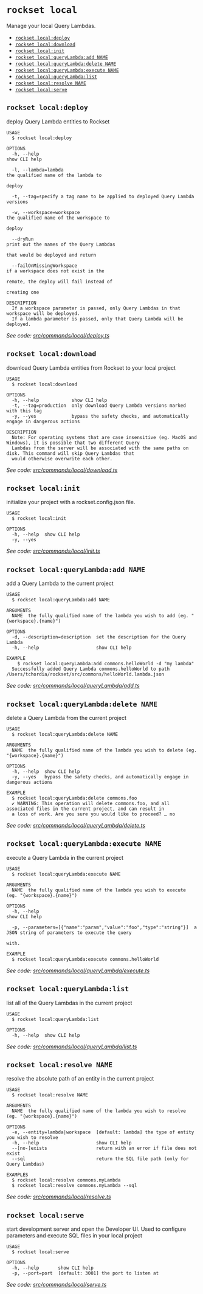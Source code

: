 `rockset local`
===============

Manage your local Query Lambdas.

* [`rockset local:deploy`](#rockset-localdeploy)
* [`rockset local:download`](#rockset-localdownload)
* [`rockset local:init`](#rockset-localinit)
* [`rockset local:queryLambda:add NAME`](#rockset-localquerylambdaadd-name)
* [`rockset local:queryLambda:delete NAME`](#rockset-localquerylambdadelete-name)
* [`rockset local:queryLambda:execute NAME`](#rockset-localquerylambdaexecute-name)
* [`rockset local:queryLambda:list`](#rockset-localquerylambdalist)
* [`rockset local:resolve NAME`](#rockset-localresolve-name)
* [`rockset local:serve`](#rockset-localserve)

## `rockset local:deploy`

deploy Query Lambda entities to Rockset

```
USAGE
  $ rockset local:deploy

OPTIONS
  -h, --help                                                                    show CLI help

  -l, --lambda=lambda                                                           the qualified name of the lambda to
                                                                                deploy

  -t, --tag=specify a tag name to be applied to deployed Query Lambda versions

  -w, --workspace=workspace                                                     the qualified name of the workspace to
                                                                                deploy

  --dryRun                                                                      print out the names of the Query Lambdas
                                                                                that would be deployed and return

  --failOnMissingWorkspace                                                      if a workspace does not exist in the
                                                                                remote, the deploy will fail instead of
                                                                                creating one

DESCRIPTION
  If a workspace parameter is passed, only Query Lambdas in that workspace will be deployed.
  If a lambda parameter is passed, only that Query Lambda will be deployed.
```

_See code: [src/commands/local/deploy.ts](../src/commands/local/deploy.ts)_

## `rockset local:download`

download Query Lambda entities from Rockset to your local project

```
USAGE
  $ rockset local:download

OPTIONS
  -h, --help            show CLI help
  -t, --tag=production  only download Query Lambda versions marked with this tag
  -y, --yes             bypass the safety checks, and automatically engage in dangerous actions

DESCRIPTION
  Note: For operating systems that are case insensitive (eg. MacOS and Windows), it is possible that two different Query 
  Lambdas from the server will be associated with the same paths on disk. This command will skip Query Lambdas that 
  would otherwise overwrite each other.
```

_See code: [src/commands/local/download.ts](../src/commands/local/download.ts)_

## `rockset local:init`

initialize your project with a rockset.config.json file.

```
USAGE
  $ rockset local:init

OPTIONS
  -h, --help  show CLI help
  -y, --yes
```

_See code: [src/commands/local/init.ts](../src/commands/local/init.ts)_

## `rockset local:queryLambda:add NAME`

add a Query Lambda to the current project

```
USAGE
  $ rockset local:queryLambda:add NAME

ARGUMENTS
  NAME  the fully qualified name of the lambda you wish to add (eg. "{workspace}.{name}")

OPTIONS
  -d, --description=description  set the description for the Query Lambda
  -h, --help                     show CLI help

EXAMPLE
    $ rockset local:queryLambda:add commons.helloWorld -d "my lambda"
  Successfully added Query Lambda commons.helloWorld to path /Users/tchordia/rockset/src/commons/helloWorld.lambda.json
```

_See code: [src/commands/local/queryLambda/add.ts](../src/commands/local/queryLambda/add.ts)_

## `rockset local:queryLambda:delete NAME`

delete a Query Lambda from the current project

```
USAGE
  $ rockset local:queryLambda:delete NAME

ARGUMENTS
  NAME  the fully qualified name of the lambda you wish to delete (eg. "{workspace}.{name}")

OPTIONS
  -h, --help  show CLI help
  -y, --yes   bypass the safety checks, and automatically engage in dangerous actions

EXAMPLE
  $ rockset local:queryLambda:delete commons.foo
  ✔ WARNING: This operation will delete commons.foo, and all associated files in the current project, and can result in 
  a loss of work. Are you sure you would like to proceed? … no
```

_See code: [src/commands/local/queryLambda/delete.ts](../src/commands/local/queryLambda/delete.ts)_

## `rockset local:queryLambda:execute NAME`

execute a Query Lambda in the current project

```
USAGE
  $ rockset local:queryLambda:execute NAME

ARGUMENTS
  NAME  the fully qualified name of the lambda you wish to execute (eg. "{workspace}.{name}")

OPTIONS
  -h, --help                                                         show CLI help

  -p, --parameters=[{"name":"param","value":"foo","type":"string"}]  a JSON string of parameters to execute the query
                                                                     with.

EXAMPLE
  $ rockset local:queryLambda:execute commons.helloWorld
```

_See code: [src/commands/local/queryLambda/execute.ts](../src/commands/local/queryLambda/execute.ts)_

## `rockset local:queryLambda:list`

list all of the Query Lambdas in the current project

```
USAGE
  $ rockset local:queryLambda:list

OPTIONS
  -h, --help  show CLI help
```

_See code: [src/commands/local/queryLambda/list.ts](../src/commands/local/queryLambda/list.ts)_

## `rockset local:resolve NAME`

resolve the absolute path of an entity in the current project

```
USAGE
  $ rockset local:resolve NAME

ARGUMENTS
  NAME  the fully qualified name of the lambda you wish to resolve (eg. "{workspace}.{name}")

OPTIONS
  -e, --entity=lambda|workspace  [default: lambda] the type of entity you wish to resolve
  -h, --help                     show CLI help
  --[no-]exists                  return with an error if file does not exist
  --sql                          return the SQL file path (only for Query Lambdas)

EXAMPLES
  $ rockset local:resolve commons.myLambda
  $ rockset local:resolve commons.myLambda --sql
```

_See code: [src/commands/local/resolve.ts](../src/commands/local/resolve.ts)_

## `rockset local:serve`

start development server and open the Developer UI. Used to configure parameters and execute SQL files in your local project

```
USAGE
  $ rockset local:serve

OPTIONS
  -h, --help       show CLI help
  -p, --port=port  [default: 3001] the port to listen at
```

_See code: [src/commands/local/serve.ts](../src/commands/local/serve.ts)_
